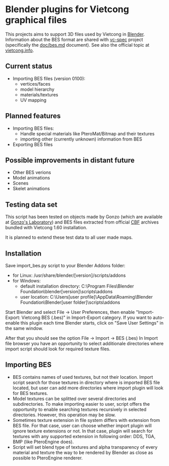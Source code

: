 # Blender plugins for Vietcong graphical files

This projects aims to support 3D files used by Vietcong in [Blender](https://www.blender.org/).
Information about the BES format are shared with
[vc-spec](https://github.com/OpenVietcong/vc-spec)
project (specifically the
[doc/bes.md](https://github.com/OpenVietcong/vc-spec/blob/master/doc/bes.md)
document).
See also the official topic at
[vietcong.info](http://www.vietcong.info/portal/forum/viewthread.php?thread_id=1038).

## Current status
* Importing BES files (version 0100):
  * vertices/faces
  * model hierarchy
  * materials/textures
  * UV mapping

## Planned features
* Importing BES files:
  * Handle special materials like PteroMat/Bitmap and their textures
  * importing other (currently unknown) information from BES
* Exporting BES files

## Possible improvements in distant future
* Other BES verions
* Model animations
* Scenes
* Skelet animations

## Testing data set
This script has been tested on objects made by Gonzo (which are available at
[Gonzo's Laboratory](http://vietcong.7x.cz/edit-panel/moje-objekty))
and BES files extracted from official
[CBF](https://github.com/OpenVietcong/vc-spec/blob/master/doc/cbf.md)
archives bundled with Vietcong 1.60 installation.

It is planned to extend these test data to all user made maps.

## Installation
Save import\_bes.py script to your Blender Addons folder:
* for Linux: /usr/share/blender/[version]/scripts/addons
* for Windows:
  * default installation directory: C:\Program Files\Blender Foundation\blender\[version]\scripts\addons
  * user location: C:\Users\[user profile]\AppData\Roaming\Blender Foundation\Blender\[user folder]\scripts\addons

Start Blender and select File -> User Preferences, then enable "Import-Export: Vietcong BES (.bes)" in Import-Export category.
If you want to auto-enable this plugin each time Blender starts, click on "Save User Settings" in the same window.

After that you should see the option File -> Import -> BES (.bes)
In Import file browser you have an opportunity to select additionale directories where import script should look for required texture files.

## Importing BES
* BES contains names of used textures, but not their location.
Import script search for those textures in directory where is imported BES file located,
but user can add more directories where import plugin will look for BES textures.
* Model textures can be splitted over several directories and subdirectories.
To make importing easier to user, script offers the opportunity to enable searching textures recursively in selected directories.
However, this operation may be slow.
* Sometimes texture extension in file system differs with extension from  BES file.
For that case, user can choose whether import plugin will ignore texture extensions or not.
In that case, plugin will search for textures with any supported extension in following order: DDS, TGA, BMP (like PteroEngine does).
* Script will set blend type of textures and alpha transparency of every material and texture the way to be rendered by Blender as close as possible to PteroEngine renderer.


